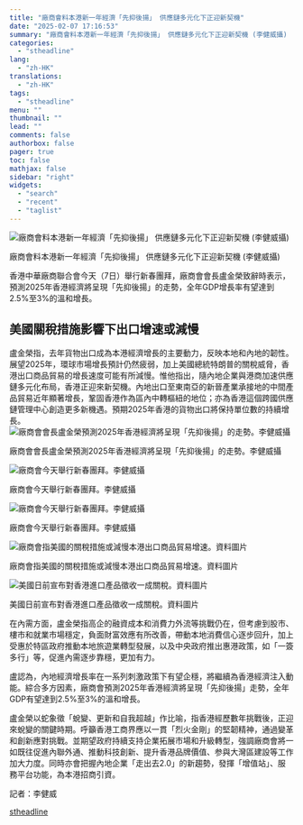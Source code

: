 ```yaml
---
title: "廠商會料本港新一年經濟「先抑後揚」 供應鏈多元化下正迎新契機"
date: "2025-02-07 17:16:53"
summary: "廠商會料本港新一年經濟「先抑後揚」 供應鏈多元化下正迎新契機 (李健威攝)       香港..."
categories:
  - "stheadline"
lang:
  - "zh-HK"
translations:
  - "zh-HK"
tags:
  - "stheadline"
menu: ""
thumbnail: ""
lead: ""
comments: false
authorbox: false
pager: true
toc: false
mathjax: false
sidebar: "right"
widgets:
  - "search"
  - "recent"
  - "taglist"
---
```


![廠商會料本港新一年經濟「先抑後揚」 供應鏈多元化下正迎新契機 (李健威攝)](https://image.stheadline.com/f/680p0/0x0/100/none/7f2d3265c38d88bc5f9b477ccbd90a4f/stheadline/inewsmedia/20250207/_2025020717090142377.jpg)

廠商會料本港新一年經濟「先抑後揚」 供應鏈多元化下正迎新契機 (李健威攝)




香港中華廠商聯合會今天（7日）舉行新春團拜，廠商會會長盧金榮致辭時表示，預測2025年香港經濟將呈現「先抑後揚」的走勢，全年GDP增長率有望達到2.5%至3%的溫和增長。

美國關稅措施影響下出口增速或減慢
----------------

盧金榮指，去年貨物出口成為本港經濟增長的主要動力，反映本地和內地的韌性。展望2025年，環球市場增長預計仍然疲弱，加上美國總統特朗普的關稅威脅，香港出口商品貿易的增長速度可能有所減慢。惟他指出，隨內地企業與港商加速供應鏈多元化布局，香港正迎來新契機。內地出口至東南亞的新晉產業承接地的中間產品貿易近年顯著增長，鞏固香港作為區內中轉樞紐的地位；亦為香港這個跨國供應鏈管理中心創造更多新機遇。預期2025年香港的貨物出口將保持單位數的持續增長。
 ![廠商會會長盧金榮預測2025年香港經濟將呈現「先抑後揚」的走勢。李健威攝](https://image.hkhl.hk/f/1024p0/0x0/100/none/1a0b854369861367df593089911b59ac/2025-02/KakaoTalk_20250207_165535611.jpg)


廠商會會長盧金榮預測2025年香港經濟將呈現「先抑後揚」的走勢。李健威攝



 ![廠商會今天舉行新春團拜。李健威攝](https://image.hkhl.hk/f/1024p0/0x0/100/none/b2dc8bd08d8c04bf6451dd3d66da0622/2025-02/KakaoTalk_20250207_165537082.jpg)


廠商會今天舉行新春團拜。李健威攝



 ![廠商會今天舉行新春團拜。李健威攝](https://image.hkhl.hk/f/1024p0/0x0/100/none/40910751a4bb0b3c401685b14c251f0c/2025-02/KakaoTalk_20250207_165541216.jpg)


廠商會今天舉行新春團拜。李健威攝



 ![廠商會指美國的關稅措施或減慢本港出口商品貿易增速。資料圖片](https://image.hkhl.hk/f/1024p0/0x0/100/none/2d02df29f667fe4fb34c4a8510dad702/2025-02/NJ240418CT033.jpg)


廠商會指美國的關稅措施或減慢本港出口商品貿易增速。資料圖片



 ![美國日前宣布對香港進口產品徵收一成關稅。資料圖片](https://image.hkhl.hk/f/1024p0/0x0/100/none/8daa56798d7fbf518264be36bdff8cda/2025-02/NJ240418CT002.jpg)


美國日前宣布對香港進口產品徵收一成關稅。資料圖片




在內需方面，盧金榮指高企的融資成本和消費力外流等挑戰仍在，但考慮到股市、樓市和就業市場穩定，負面財富效應有所改善，帶動本地消費信心逐步回升，加上受惠於特區政府推動本地旅遊業轉型發展，以及中央政府推出惠港政策，如「一簽多行」等，促進內需逐步靠穩，更加有力。

盧認為，內地經濟增長率在一系列刺激政策下有望企穩，將繼續為香港經濟注入動能。綜合多方因素，廠商會預測2025年香港經濟將呈現「先抑後揚」走勢，全年GDP有望達到2.5%至3%的溫和增長。

盧金榮以蛇象徵「蛻變、更新和自我超越」作比喻，指香港經歷數年挑戰後，正迎來蛻變的關鍵時期。呼籲香港工商界應以一貫「烈火金剛」的堅韌精神，通過變革和創新應對挑戰。並期望政府持續支持企業拓展市場和升級轉型，強調廠商會將一如既往促進內聯外通、推動科技創新、提升香港品牌價值、参與大灣區建設等工作加大力度。同時亦會把握內地企業「走出去2.0」的新趨勢，發揮「增值站」、服務平台功能，為本港招商引資。

記者：李健威

[stheadline](https://std.stheadline.com/realtime/article/2051420/即時-港聞-廠商會料本港新一年經濟-先抑後揚-供應鏈多元化下正迎新契機)
